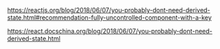 https://reactjs.org/blog/2018/06/07/you-probably-dont-need-derived-state.html#recommendation-fully-uncontrolled-component-with-a-key



https://react.docschina.org/blog/2018/06/07/you-probably-dont-need-derived-state.html